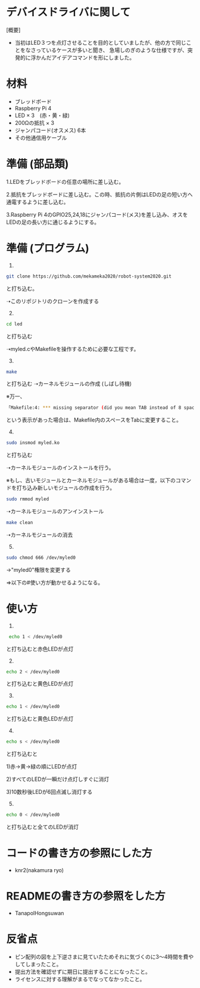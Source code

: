 # デバイスドライバに関して

[概要]
- 当初はLED３つを点灯させることを目的としていましたが、他の方で同じことをなさっているケースが多いと聞き、
急場しのぎのような仕様ですが、突発的に浮かんだアイデアコマンドを形にしました。


# 材料
- ブレッドボード
- Raspberry Pi 4
- LED × 3　(赤・黄・緑)
- 200Ωの抵抗 × 3
- ジャンパコード(オスメス) 6本
- その他通信用ケーブル

# 準備 (部品類)
1.LEDをブレッドボードの任意の場所に差し込む。

2.抵抗をブレッドボードに差し込む。この時、抵抗の片側はLEDの足の短い方へ通電するように差し込む。

3.Raspberry Pi 4のGPIO25,24,18にジャンパコード(メス)を差し込み、オスをLEDの足の長い方に通じるようにする。

# 準備 (プログラム)
1.
```sh
git clone https://github.com/mekameka2020/robot-system2020.git 
```
と打ち込む。

➝このリポジトリのクローンを作成する

2.
```sh
cd led 
```
と打ち込む

➝myled.cやMakefileを操作するために必要な工程です。

3.
```sh
make
```
と打ち込む
➝カーネルモジュールの作成
(しばし待機)

※万一、
```sh
「Makefile:4: *** missing separator (did you mean TAB instead of 8 spaces?).  Stop.」
```
という表示があった場合は、Makefile内のスペースをTabに変更すること。

4.

```sh
sudo insmod myled.ko
```
と打ち込む

➝カーネルモジュールのインストールを行う。

※もし、古いモジュールとカーネルモジュールがある場合は一度，以下のコマンドを打ち込み新しいモジュールの作成を行う。
```sh
sudo rmmod myled　
```
➝カーネルモジュールのアンインストール
```sh
make clean　
```
➝カーネルモジュールの消去

5.
```sh
sudo chmod 666 /dev/myled0
```
→"myled0"権限を変更する

⇒以下の#使い方が動かせるようになる。


# 使い方
1.
```sh
 echo 1 < /dev/myled0 
```
と打ち込むと赤色LEDが点灯

2. 
```sh
echo 2 < /dev/myled0 
```
と打ち込むと黄色LEDが点灯

3. 
```sh
echo 1 < /dev/myled0 
```
と打ち込むと黄色LEDが点灯

4. 
```sh
echo s < /dev/myled0 
```
と打ち込むと

1)赤→黄→緑の順にLEDが点灯
  
2)すべてのLEDが一瞬だけ点灯しすぐに消灯

3)10数秒後LEDが6回点滅し消灯する

5. 
```sh
echo 0 < /dev/myled0 
```
と打ち込むと全てのLEDが消灯

# コードの書き方の参照にした方
- knr2(nakamura ryo)

# READMEの書き方の参照をした方
- TanapolHongsuwan

# 反省点
- ピン配列の図を上下逆さまに見ていたためそれに気づくのに3～4時間を費やしてしまったこと。
- 提出方法を確認せずに期日に提出することになったこと。
- ライセンスに対する理解がまるでなってなかったこと。
